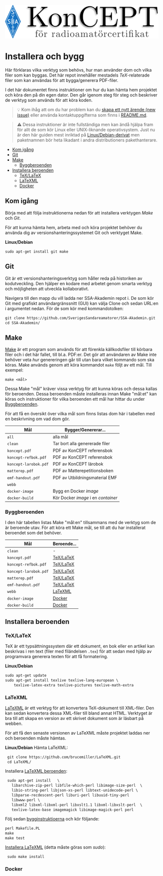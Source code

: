 ![KonCEPT för radioamatörcertifikat](koncept.png)

Installera och bygg
===================

Här förklaras vilka verktyg som behövs, hur man använder dom och
vilka filer som kan byggas. Det här repot innehåller mestadels
*TeX*-relaterade filer som kan användas för att bygga/generera
PDF-filer.

I det här dokumentet finns instruktioner om hur du kan hämta hem
projektet och köra den på din egen dator. Den går igenom steg för
steg och beskriver de verktyg som används för att köra koden.

> :bulb: Kom ihåg att om du har
problem kan du [skapa ett nytt ärende (new
issue)](https://github.com/SverigesSandareamatorer/SSA-Akademin/issues)
eller använda kontaktuppgifterna som finns i [README.md](README.md).

> :warning: Dessa instruktioner är inte fullständiga men kan
ändå hjälpa fram för allt de som kör Linux eller UNIX-liknande
operativsystem. Just nu är den här guiden mest inriktad på
[Linux/Debian-derivat](https://www.debian.org/misc/children-distros)
men paketnamnen bör heta likadant i andra distributioners pakethanterare.

-   [Kom igång](#kom-igång)
-   [Git](#git)
-   [Make](#make)
    -   [Byggberoenden](#byggberoenden)
-   [Installera beroenden](#installera-beroenden)
    -   [TeX/LaTeX](#texlatex)
    -   [LaTeXML](#latexml)
    -   [Docker](#docker)

Kom igång
---------

Börja med att följa instruktionerna nedan för att installera verktygen
*Make* och *Git*.

För att kunna hämta hem, arbeta med och köra projektet behöver du
använda dig av versionshanteringssystemet Git och verktyget Make.

**Linux/Debian**

    sudo apt-get install git make

Git
---

Git är ett versionshanteringsverktyg som håller reda på historiken av
kodutveckling. Den hjälper en kodare med arbetet genom smarta verktyg
och möjligheten att utveckla kollaborativt.

Navigera till den mapp du vill ladda ner SSA-Akademin repot i. De som
kör Git med grafiskt användargränssnitt (GUI) kan välja Clone och
sedan URL:en i argumentet nedan. För de som kör med kommandotolken:

    git clone https://github.com/SverigesSandareamatorer/SSA-Akademin.git
    cd SSA-Akademin/

Make
----

[Make](https://www.gnu.org/software/make/) är ett program som används
för att förenkla källkodsfiler till körbara filer och i det här
fallet, till bl.a. PDF:er. Det gör att användaren av Make inte behöver
veta *hur* genereringen går till utan bara vilket kommando som ska
köras. Make används genom att köra kommandot `make` följt av ett
mål. Till exempel:

    make <mål>

Dessa Make "mål" kräver vissa verktyg för att kunna köras och dessa
kallas för beroenden. Dessa beroenden måste installeras innan Make
"mål:et" kan köras och instruktioner för vilka beroenden ett mål
har hittar du under [Byggberoenden](#byggberoenden).

För att få en översikt över vilka mål som finns listas dom här i
tabellen med en beskrivning om vad dom gör.

| Mål                   | Bygger/Genererar...                 |
|-----------------------|-------------------------------------|
| `all`                 | alla mål                            |
| `clean`               | Tar bort alla genererade filer      |
| `koncept.pdf`         | PDF av KonCEPT referensbok          |
| `koncept-refbok.pdf`  | PDF av KonCEPT referensbok          |
| `koncept-larobok.pdf` | PDF av KonCEPT lärobok              |
| `matterep.pdf`        | PDF av Matterepetitionsboken        |
| `emf-handout.pdf`     | PDF av Utbildningsmaterial EMF      |
| `webb`                |                                     |
| `docker-image`        | Bygg en Docker *image*              |
| `docker-build`        | Kör Docker *image* i en *container* |

### Byggberoenden

I den här tabellen listas Make "mål:en" tillsammans med de verktyg
som de är beroende utav. För att köra ett Make mål, se till att du
har installerat beroendet som det behöver.

| Mål                   | Beroende...             |
|-----------------------|-------------------------|
| `clean`               | -                       |
| `koncept.pdf`         | [TeX/LaTeX](#texlatex) |
| `koncept-refbok.pdf`  | [TeX/LaTeX](#texlatex) |
| `koncept-larobok.pdf` | [TeX/LaTeX](#texlatex) |
| `matterep.pdf`        | [TeX/LaTeX](#texlatex) |
| `emf-handout.pdf`     | [TeX/LaTeX](#texlatex) |
| `webb`                | [LaTeXML](#latexml)     |
| `docker-image`        | [Docker](#docker)       |
| `docker-build`        | [Docker](#docker)       |

Installera beroenden
--------------------

### TeX/LaTeX

TeX är ett typsättningssystem där ett dokument, en bok eller en artikel
kan beskrivas i ren text (filer med filändelsen `.tex`) för att sedan
med hjälp av programvara generera texten för att få formatering.

**Linux/Debian**

    sudo apt-get update
    sudo apt-get install texlive texlive-lang-european \
        texlive-latex-extra texlive-pictures texlive-math-extra

### LaTeXML

[LaTeXML](http://dlmf.nist.gov/LaTeXML/) är ett verktyg för att konvertera TeX-dokument till
XML-filer. Den kan sedan konvertera dessa XML-filer till bland annat
HTML. Verktyget är bra till att skapa en version av ett skrivet dokument
som är läsbart på webben.

För att få den senaste versionen av LaTeXML måste projektet laddas
ner och beroenden måste hämtas.

**Linux/Debian**
Hämta LaTeXML:

     git clone https://github.com/brucemiller/LaTeXML.git
     cd LaTeXML/

Installera [LaTeXML
beroenden](http://dlmf.nist.gov/LaTeXML/get.html#SS2.SSS0.Px2):

     sudo apt-get install   \
       libarchive-zip-perl libfile-which-perl libimage-size-perl  \
       libio-string-perl libjson-xs-perl libtext-unidecode-perl \
       libparse-recdescent-perl liburi-perl libuuid-tiny-perl
       libwww-perl \
       libxml2 libxml-libxml-perl libxslt1.1 libxml-libxslt-perl  \
       texlive-latex-base imagemagick libimage-magick-perl perl


Följ sedan
[bygginstruktioerna](http://dlmf.nist.gov/LaTeXML/get.html#SS6.SSS0.Px2)
och kör följande:

    perl Makefile.PL
    make
    make test

[Installera LaTeXML](http://dlmf.nist.gov/LaTeXML/get.html#SS6.SSS0.Px3)
(detta måste göras som *sudo*):

     sudo make install

### Docker
